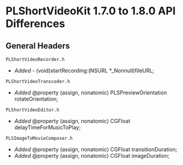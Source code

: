 # PLShortVideoKit 1.7.0 to 1.8.0 API Differences

## General Headers

```
PLShortVideoRecorder.h
```

- *Added* - (void)startRecording:(NSURL *_Nonnull)fileURL;


```
PLShortVideoTranscoder.h
```

- *Added* @property (assign, nonatomic) PLSPreviewOrientation rotateOrientation;


```
PLShortVideoEditor.h
```

- *Added* @property (assign, nonatomic) CGFloat delayTimeForMusicToPlay;


```
PLSImageToMovieComposer.h
```

- *Added* @property (assign, nonatomic) CGFloat transitionDuration;
- *Added* @property (assign, nonatomic) CGFloat imageDuration;





















